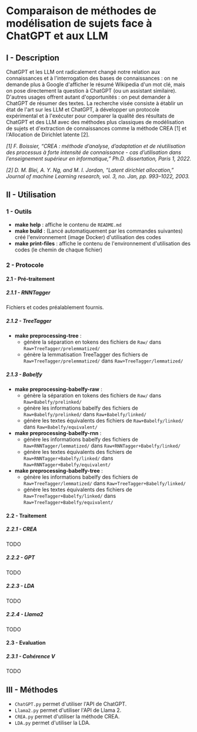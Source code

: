 # Comparaison de méthodes de modélisation de sujets face à ChatGPT et aux LLM
## I - Description
ChatGPT et les LLM ont radicalement changé notre relation aux connaissances et à l'interrogation des bases de connaissances : on ne demande plus à Google d'afficher le résumé Wikipedia d'un mot clé, mais on pose directement la question à ChatGPT (ou un assistant similaire). D'autres usages offrent autant d'opportunités : on peut demander à ChatGPT de résumer des textes. La recherche visée consiste à établir un état de l'art sur les LLM et ChatGPT, à développer un protocole expérimental et à l'exécuter pour comparer la qualité des résultats de ChatGPT et des LLM avec des méthodes plus classiques de modélisation de sujets et d'extraction de connaissances comme la méthode CREA [1] et l'Allocation de Dirichlet latente [2].

*[1]  F. Boissier, “CREA : méthode d’analyse, d’adaptation et de réutilisation des processus à forte intensité de connaissance - cas d’utilisation dans l’enseignement supérieur en informatique,” Ph.D. dissertation, Paris 1, 2022.*

*[2] D. M. Blei, A. Y. Ng, and M. I. Jordan, “Latent dirichlet allocation,” Journal of machine Learning research, vol. 3, no. Jan, pp. 993–1022, 2003.*

## II - Utilisation
### 1 - Outils
- **make help** : affiche le contenu de `README.md`
- **make build** : (Lancé automatiquement par les commandes suivantes) créé l'environnement (image Docker) d'utilisation des codes
- **make print-files** : affiche le contenu de l'environnement d'utilisation des codes (le chemin de chaque fichier)
### 2 - Protocole
#### 2.1 - Pré-traitement
##### 2.1.1 - RNNTagger
Fichiers et codes préalablement fournis.
##### 2.1.2 - TreeTagger
- **make preprocessing-tree** :
    - génère la séparation en tokens des fichiers de `Raw/` dans `Raw+TreeTagger/prelemmatized/`
    - génère la lemmatisation TreeTagger des fichiers de `Raw+TreeTagger/prelemmatized/` dans `Raw+TreeTagger/lemmatized/`
##### 2.1.3 - Babelfy
- **make preprocessing-babelfy-raw** :
    - génère la séparation en tokens des fichiers de `Raw/` dans `Raw+Babelfy/prelinked/`
    - génère les informations babelfy des fichiers de `Raw+Babelfy/prelinked/` dans `Raw+Babelfy/linked/`
    - génère les textes équivalents des fichiers de `Raw+Babelfy/linked/` dans `Raw+Babelfy/equivalent/`
- **make preprocessing-babelfy-rnn** :
    - génère les informations babelfy des fichiers de `Raw+RNNTagger/lemmatized/` dans `Raw+RNNTagger+Babelfy/linked/`
    - génère les textes équivalents des fichiers de `Raw+RNNTagger+Babelfy/linked/` dans `Raw+RNNTagger+Babelfy/equivalent/`
- **make preprocessing-babelfy-tree** :
    - génère les informations babelfy des fichiers de `Raw+TreeTagger/lemmatized/` dans `Raw+TreeTagger+Babelfy/linked/`
    - génère les textes équivalents des fichiers de `Raw+TreeTagger+Babelfy/linked/` dans `Raw+TreeTagger+Babelfy/equivalent/`
#### 2.2 - Traitement
##### 2.2.1 - CREA
TODO
##### 2.2.2 - GPT
TODO
##### 2.2.3 - LDA
TODO
##### 2.2.4 - Llama2
TODO
#### 2.3 - Evaluation
##### 2.3.1 - Cohérence V
TODO

## III - Méthodes
- `ChatGPT.py` permet d'utiliser l'API de ChatGPT.
- `Llama2.py` permet d'utiliser l'API de Llama 2.
- `CREA.py` permet d'utiliser la méthode CREA.
- `LDA.py` permet d'utiliser la LDA.
